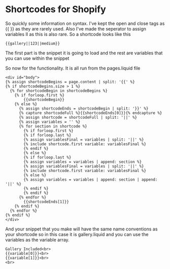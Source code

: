 Shortcodes for Shopify
==================

So quickly some information on syntax. I've kept the open and close tags as {{ }} as they are rarely used. Also I've made the seperator to assign variables II as this is also rare. So a shortcode looks like this

    {{gallery||123||medium}}
The first part is the snippet it is going to load and the rest are variables that you can use within the snippet

So now for the functionality. It is all run from the pages.liquid file

    <div id="body">
    {% assign shortcodeBegins = page.content | split: '{{' %}
    {% if shortcodeBegins.size > 1 %}
      {% for shortcodeBegin in shortcodeBegins %}
        {% if forloop.first %}
            {{shortcodeBegin}}
        {% else %}
          {% assign shortcodeEnds = shortcodeBegin | split: '}}' %}
          {% capture shortcodeFull %}{{shortcodeEnds[0]}}{% endcapture %}
          {% assign shortcode = shortcodeFull | split: '||' %}
          {% assign variables = '' %}
          {% for section in shortcode %}
            {% if forloop.first %}
            {% if forloop.last %}
            {% assign variablesFinal = variables | split: '||' %}
            {% include shortcode.first variable: variablesFinal %}
            {% endif %}
            {% else %}
            {% if forloop.last %}
            {% assign variables = variables | append: section %}
            {% assign variablesFinal = variables | split: '||' %}
            {% include shortcode.first variable: variablesFinal %}
            {% else %}
            {% assign variables = variables | append: section | append: '||' %}
            {% endif %}
            {% endif %}
          {% endfor %}
            {{shortcodeEnds[1]}}
        {% endif %}
      {% endfor %}
    {% endif %}
    </div>
    
And your snippet that you make will have the same name conventions as your shortcode so in this case it is gallery.liquid and you can use the variables as the variable array.

    Gallery Included<br>
    {{variable[0]}}<br>
    {{variable[1]}}<br>
    <br>

